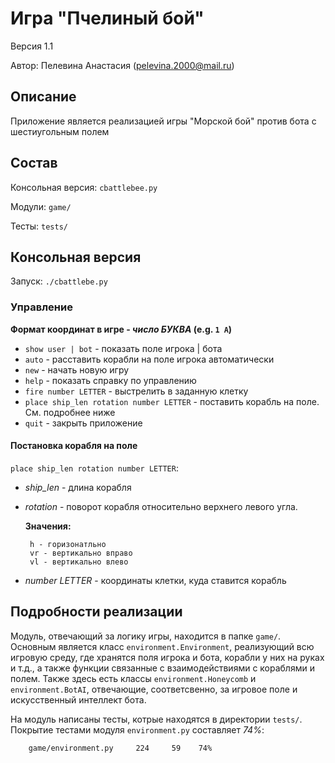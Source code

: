 # Игра "Пчелиный бой"

Версия 1.1

Автор: Пелевина Анастасия (pelevina.2000@mail.ru)

## Описание

Приложение является реализацией игры "Морской бой" против бота с шестиугольным полем

## Состав

Консольная версия: `cbattlebee.py`

Модули: `game/`

Тесты: `tests/`

## Консольная версия

Запуск: `./cbattlebe.py`

### Управление

__Формат координат в игре - *число БУКВА* (e.g. `1 A`)__

* `show user | bot` - показать поле игрока | бота
* `auto` - расставить корабли на поле игрока автоматически
* `new` - начать новую игру
* `help` - показать справку по управлению
* `fire number LETTER` - выстрелить в заданную клетку
* `place ship_len rotation number LETTER` - поставить корабль на поле. См. подробнее ниже
* `quit` - закрыть приложение

#### Постановка корабля на поле
 `place ship_len rotation number LETTER`:
 - *ship_len* - длина корабля
 - *rotation* - поворот корабля относительно верхнего левого угла. 
 
    __Значения:__
     
        h - горизонатльно
        vr - вертикально вправо
        vl - вертикально влево

- *number LETTER* - координаты клетки, куда ставится корабль

## Подробности реализации

Модуль, отвечающий за логику игры, находится в папке `game/`. Основным является класс 
`environment.Environment`, реализующий всю игровую среду, где хранятся поля игрока и 
бота, корабли у них на руках и т.д., а также функции связанные с взаимодействиями с кораблями 
и полем. Также здесь есть классы `environment.Honeycomb` и `environment.BotAI`, отвечающие, 
соответсвенно, за игровое поле и искусственный интеллект бота.

На модуль написаны тесты, котрые находятся в директории `tests/`. Покрытие тестами модуля 
`environment.py` составляет *74%*:

        game/environment.py     224     59    74%